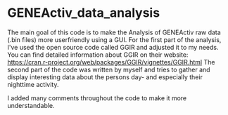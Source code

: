 # GENEActiv_data_analysis

The main goal of this code is to make the Analysis of GENEActiv raw data (.bin files) more userfriendly using a GUI. 
For the first part of the analysis, I've used the open source code called GGIR and adjusted it to my needs.
You can find detailed information about GGIR on their website: https://cran.r-project.org/web/packages/GGIR/vignettes/GGIR.html
The second part of the code was written by myself and tries to gather and display interesting data about the persons day- and especially their nighttime activity.

I added many comments throughout the code to make it more understandable.
